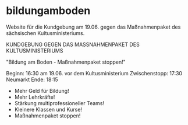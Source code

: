 # bildungamboden
Website für die Kundgebung am 19.06. gegen das Maßnahmenpaket des sächsischen Kultusministeriums.

KUNDGEBUNG GEGEN DAS MASSNAHMENPAKET DES KULTUSMINISTERIUMS

"Bildung am Boden - Maßnahmenpaket stoppen!"

Beginn: 16:30 am 19.06. vor dem Kultusministerium
Zwischenstopp: 17:30 Neumarkt
Ende: 18:15

- Mehr Geld für Bildung!
- Mehr Lehrkräfte!
- Stärkung multiprofessioneller Teams!
- Kleinere Klassen und Kurse!
- Maßnahmenpaket stoppen!

